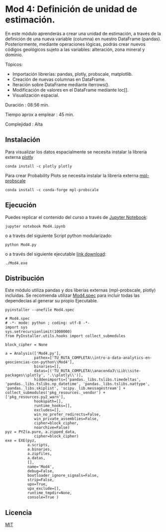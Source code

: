 # Mod 4: Definición de unidad de estimación.

En este módulo aprenderás a crear una unidad de estimación, a través de la definición de una nueva variable (columna) en nuestro DataFrame (pandas). Posteriormente, mediante operaciones lógicas, podrás crear nuevos códigos geológicos sujeto a las variables: alteración, zona mineral y dominio.

Tópicos:

- Importación librerías: pandas, plotly, probscale, matplotlib.
- Creación de nuevas columnas en DataFrame.
- Iteración sobre DataFrame mediante iterrows().
- Modificación de valores en el DataFrame mediante loc[].
- Visualización espacial.

Duración : 08:56 min.

Tiempo aprox a emplear : 45 min.

Complejidad : Alta

## Instalación

Para visualizar los datos espacialmente se necesita instalar la librería externa [plotly](https://plotly.com/python)
```
conda install -c plotly plotly
```

Para crear Probability Plots se necesita instalar la librería externa [mpl-probscale](https://matplotlib.org/mpl-probscale/tutorial/getting_started.html)
```
conda install -c conda-forge mpl-probscale
```

## Ejecución

Puedes replicar el contenido del curso a través de [Jupyter Notebook](https://jupyter.org/):

```
jupyter notebook Mod4.ipynb
```

o a través del siguiente Script python modularizado:

```
python Mod4.py
```

o a través del siguiente ejecutable [link download](https://drive.google.com/file/d/1I54VUuCVL1dgFfwFweqWKjapBj2PGlgk/view?usp=sharing):

```
./Mod4.exe
```

## Distribución

Este módulo utiliza pandas y dos liberías externas (mpl-probscale, plotly) incluidas. Se recomienda utilizar [Mod4.spec](https://pyinstaller.readthedocs.io/en/stable/spec-files.html) para incluir todas las dependecias al generar su propio Ejecutable.

```
pyinstaller --onefile Mod4.spec
```

```
# Mod4.spec
# -*- mode: python ; coding: utf-8 -*-
import sys
sys.setrecursionlimit(1000000)
from PyInstaller.utils.hooks import collect_submodules

block_cipher = None

a = Analysis(['Mod4.py'],
             pathex=['TU_RUTA_COMPLETA\\intro-a-data-analytics-en-geociencias-con-python\\Mod4'],
             binaries=[],
             datas=[('TU_RUTA_COMPLETA\\anaconda3\\Lib\\site-packages\\plotly', '.\\plotly\\')],
			 hiddenimports=['pandas._libs.tslibs.timedeltas', 'pandas._libs.tslibs.np_datetime', 'pandas._libs.tslibs.nattype', 'pandas._libs.skiplist', 'scipy._lib.messagestream'] + collect_submodules('pkg_resources._vendor') + ['pkg_resources.py2_warn'],
             hookspath=[],
             runtime_hooks=[],
             excludes=[],
             win_no_prefer_redirects=False,
             win_private_assemblies=False,
             cipher=block_cipher,
             noarchive=False)
pyz = PYZ(a.pure, a.zipped_data,
             cipher=block_cipher)
exe = EXE(pyz,
          a.scripts,
          a.binaries,
          a.zipfiles,
          a.datas,
          [],
          name='Mod4',
          debug=False,
          bootloader_ignore_signals=False,
          strip=False,
          upx=True,
          upx_exclude=[],
          runtime_tmpdir=None,
          console=True )

```

## Licencia
[MIT](https://choosealicense.com/licenses/mit/)